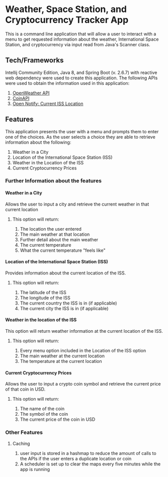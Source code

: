 
# Weather, Space Station, and Cryptocurrency Tracker App


<p>This is a command line application that will allow a user to interact with a menu to get requested information about the weather, International Space Station, 
and cryptocurrency via input read from Java's Scanner class. </p>

## Tech/Frameworks

<p>Intellij Community Edition, Java 8, and Spring Boot (v. 2.6.7) with reactive web dependency were used to create this application.
The following APIs were used to obtain the information used in this application: </p>


1. [OpenWeather API](https://openweathermap.org/api) </br>
2. [CoinAPI](https://www.coinapi.io/) </br>
3. [Open Notify: Current ISS Location](http://open-notify.org/Open-Notify-API/)


## Features

This application presents the user with a menu and prompts them to enter one of the choices. As the user selects a choice they are able to retrieve information about the following:

<ol>
<li>Weather in a City</li>
<li>Location of the International Space Station (ISS)</li>
<li>Weather in the Location of the ISS</li>
<li>Current Cryptocurrency Prices</li>
</ol>

### Further Information about the features

#### Weather in a City
<P>Allows the user to input a city and retrieve the current weather in that current location </p>

<ol>
<li>This option will return:</li>
<ol>
<li>The location the user entered</li>
<li>The main weather at that location</li>
<li>Further detail about the main weather</li>
<li>The current temperature</li>
<li>What the current temperature "feels like"</li>
</ol>
</ol>

#### Location of the International Space Station (ISS)
<p>Provides information about the current location of the ISS.</p>

<ol>
<li>This option will return: </li>
<ol>
<li>The latitude of the ISS</li>
<li>The longitude of the ISS</li>
<li>The current country the ISS is in (if applicable)</li>
<li>The current city the ISS is in (if applicable)</li>
</ol>
</ol>

#### Weather in the location of the ISS
<p>This option will return weather information at the
current location of the ISS.</p>

<ol>
<li>This option will return: </li>
<ol>
<li>Every menu option included in the Location of the ISS option</li>
<li>The main weather at the current location</li>
<li>The temperature at the current location</li>
</ol>
</ol>

#### Current Cryptocurrency Prices
<p>Allows the user to input a crypto coin symbol and retrieve the current price of that coin in USD.</p>

<ol>
<li>This option will return: </li>
<ol>
<li>The name of the coin</li>
<li>The symbol of the coin</li>
<li>The current price of the coin in USD</li>
</ol>
</ol>

### Other Features

<ol>
<li>Caching</li>
<ol>
<li> user input is stored in a hashmap to reduce the amount of calls to the APIs if the user enters a duplicate location or coin</li>
<li>A scheduler is set up to clear the maps every five minutes while the app is running</li>
</ol>
</ol>